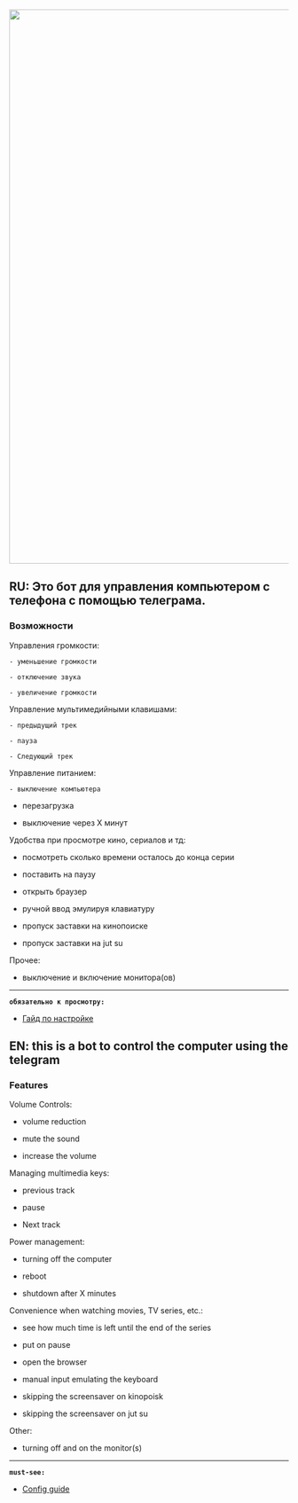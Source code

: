 <h3 align="center"><a href="https://t.me/redixyz"><img src="https://i.imgur.com/nb0eibx.png" width="1000"></a></h3>

## RU: Это бот для управления компьютером с телефона с помощью телеграма.

### Возможности
Управления громкости: 

	- уменьшение громкости 

	- отключение звука 

	- увеличение громкости 

Управление мультимедийными клавишами: 

	- предыдущий трек 

	- пауза 

	- Следующий трек 

Управление питанием: 

	- выключение компьютера 

- перезагрузка 

- выключение через X минут 

Удобства при просмотре кино, сериалов и тд: 

 - посмотреть сколько времени осталось до конца серии 

 - поставить на паузу 

 - открыть браузер 

 - ручной ввод эмулируя клавиатуру 

 - пропуск заставки на кинопоиске 

 - пропуск заставки на jut su 

Прочее: 

 - выключение и включение монитора(ов)	 
---
**`обязательно к просмотру:`**
- [Гайд по настройке](https://youtu.be/7ZMHbdk6Ir8)
## EN: this is a bot to control the computer using the telegram

### Features
Volume Controls: 

 - volume reduction 

 - mute the sound 

 - increase the volume 

Managing multimedia keys: 

 - previous track 

 - pause 

 - Next track 

Power management: 

 - turning off the computer 

- reboot 

- shutdown after X minutes 

Convenience when watching movies, TV series, etc.: 

 - see how much time is left until the end of the series 

 - put on pause 

 - open the browser 

 - manual input emulating the keyboard 

 - skipping the screensaver on kinopoisk 

 - skipping the screensaver on jut su 

Other: 

 - turning off and on the monitor(s)
---

**`must-see:`**
- [Config guide](https://youtu.be/46w1Ats5LxY)
